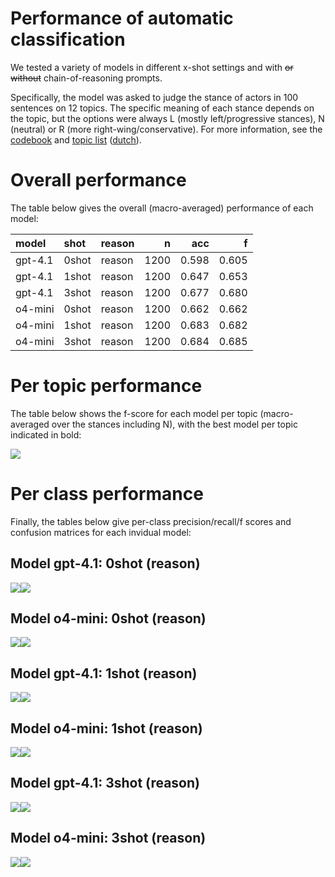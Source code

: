 # Performance of automatic classification


We tested a variety of models in different x-shot settings and with ~~or
without~~ chain-of-reasoning prompts.

Specifically, the model was asked to judge the stance of actors in 100
sentences on 12 topics. The specific meaning of each stance depends on
the topic, but the options were always L (mostly left/progressive
stances), N (neutral) or R (more right-wing/conservative). For more
information, see the [codebook](../codebook/codebook.md) and [topic
list](../codebook/topics-en.md) ([dutch](../codebook/topics-nl.md)).

# Overall performance

The table below gives the overall (macro-averaged) performance of each
model:

| model   | shot  | reason |    n |   acc |     f |
|:--------|:------|:-------|-----:|------:|------:|
| gpt-4.1 | 0shot | reason | 1200 | 0.598 | 0.605 |
| gpt-4.1 | 1shot | reason | 1200 | 0.647 | 0.653 |
| gpt-4.1 | 3shot | reason | 1200 | 0.677 | 0.680 |
| o4-mini | 0shot | reason | 1200 | 0.662 | 0.662 |
| o4-mini | 1shot | reason | 1200 | 0.683 | 0.682 |
| o4-mini | 3shot | reason | 1200 | 0.684 | 0.685 |

# Per topic performance

The table below shows the f-score for each model per topic
(macro-averaged over the stances including N), with the best model per
topic indicated in bold:

![](classification_report_files/figure-commonmark/pertopic-1.png)

# Per class performance

Finally, the tables below give per-class precision/recall/f scores and
confusion matrices for each invidual model:

## Model gpt-4.1: 0shot (reason)

![](classification_report_files/figure-commonmark/detailed-1.png)![](classification_report_files/figure-commonmark/detailed-2.png)

## Model o4-mini: 0shot (reason)

![](classification_report_files/figure-commonmark/detailed-3.png)![](classification_report_files/figure-commonmark/detailed-4.png)

## Model gpt-4.1: 1shot (reason)

![](classification_report_files/figure-commonmark/detailed-5.png)![](classification_report_files/figure-commonmark/detailed-6.png)

## Model o4-mini: 1shot (reason)

![](classification_report_files/figure-commonmark/detailed-7.png)![](classification_report_files/figure-commonmark/detailed-8.png)

## Model gpt-4.1: 3shot (reason)

![](classification_report_files/figure-commonmark/detailed-9.png)![](classification_report_files/figure-commonmark/detailed-10.png)

## Model o4-mini: 3shot (reason)

![](classification_report_files/figure-commonmark/detailed-11.png)![](classification_report_files/figure-commonmark/detailed-12.png)
